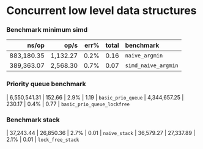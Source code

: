 # Concurrent low level data structures

### Benchmark minimum simd

|               ns/op |                op/s |    err% |     total | benchmark
|--------------------:|--------------------:|--------:|----------:|:----------
|          883,180.35 |            1,132.27 |    0.2% |      0.16 | `naive_argmin`
|          389,363.07 |            2,568.30 |    0.7% |      0.07 | `simd_naive_argmin`

### Priority queue benchmark 

|        6,550,541.31 |              152.66 |    2.9% |      1.19 | `basic_prio_queue`
|        4,344,657.25 |              230.17 |    0.4% |      0.77 | `basic_prio_queue_lockfree`

### Benchmark stack
|           37,243.44 |           26,850.36 |    2.7% |      0.01 | `naive_stack`
|           36,579.27 |           27,337.89 |    2.1% |      0.01 | `lock_free_stack`
